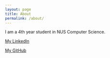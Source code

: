 ```yaml
---
layout: page
title: About
permalink: /about/
---
```


I am a 4th year student in NUS Computer Science.

[My LinkedIn][linkedin]

[My GitHub][github]

[github]: https://github.com/CJ-Lee01
[linkedin]: https://www.linkedin.com/in/lee-chun-jie-00641a1bb/
